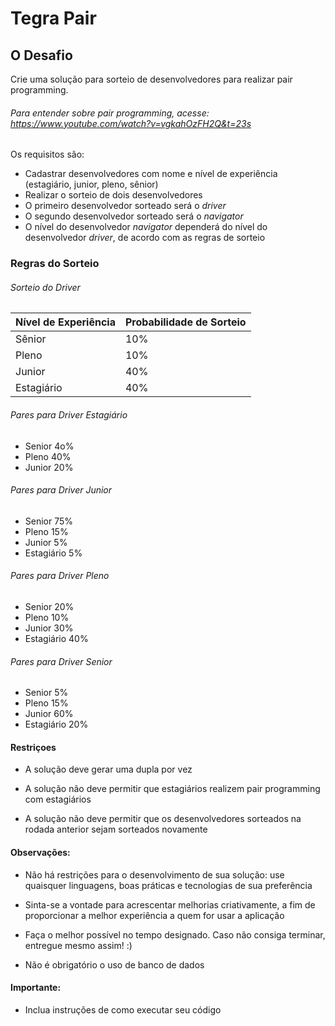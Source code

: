 Tegra Pair
=========

O Desafio
----------
Crie uma solução para sorteio de desenvolvedores para realizar pair programming.

###### Para entender sobre pair programming, acesse: https://www.youtube.com/watch?v=vgkahOzFH2Q&t=23s

Os requisitos são:

* Cadastrar desenvolvedores com nome e nível de experiência (estagiário, junior, pleno, sênior)
* Realizar o sorteio de dois desenvolvedores
* O primeiro desenvolvedor sorteado será o *driver*
* O segundo desenvolvedor sorteado será o *navigator*
* O nível do desenvolvedor *navigator* dependerá do nível do desenvolvedor *driver*, de acordo com as regras de sorteio

### Regras do Sorteio



###### Sorteio do Driver
| Nível de Experiência | Probabilidade de Sorteio |
|------------------------|------------------------|
|Sênior|10%|
|Pleno|10%|
|Junior|40%|
|Estagiário|40%|


###### Pares para Driver Estagiário
* Senior 4o%
* Pleno 40%
* Junior 20%

###### Pares para Driver Junior
* Senior 75%
* Pleno 15%
* Junior 5%
* Estagiário 5%

###### Pares para Driver Pleno
* Senior 20%
* Pleno 10%
* Junior 30%
* Estagiário 40%

###### Pares para Driver Senior
* Senior 5%
* Pleno 15%
* Junior 60%
* Estagiário 20%

#### Restriçoes
* A solução deve gerar uma dupla por vez  

* A solução não deve permitir que estagiários realizem pair programming com estagiários  

* A solução não deve permitir que os desenvolvedores sorteados na rodada anterior sejam sorteados novamente  


#### Observações:
* Não há restrições para o desenvolvimento de sua solução: use quaisquer linguagens, boas práticas e tecnologias de sua preferência  

* Sinta-se a vontade para acrescentar melhorias criativamente, a fim de proporcionar a melhor experiência a quem for usar a aplicação  

* Faça o melhor possível no tempo designado. Caso não consiga terminar, entregue mesmo assim! :)  

* Não é obrigatório o uso de banco de dados  


#### Importante:
* Inclua instruções de como executar seu código  
